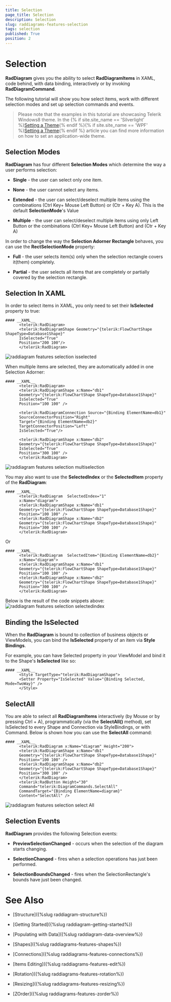 ```yaml
---
title: Selection
page_title: Selection
description: Selection
slug: raddiagrams-features-selection
tags: selection
published: True
position: 2
---
```


# Selection



__RadDiagram__ gives you the ability to select __RadDiagramItems__ in XAML, code behind, with data binding, interactively or by invoking __RadDiagramCommand__.
	  

The following tutorial will show you how select items, work with different selection modes and set up selection commands and events.

>Please note that the examples in this tutorial are showcasing Telerik Windows8 theme. In the {% if site.site_name == 'Silverlight' %}[Setting a Theme](http://www.telerik.com/help/silverlight/common-styling-apperance-setting-theme.html#Setting_Application-Wide_Built-In_Theme_in_the_Code-Behind){% endif %}{% if site.site_name == 'WPF' %}[Setting a Theme](http://www.telerik.com/help/wpf/common-styling-apperance-setting-theme-wpf.html#Setting_Application-Wide_Built-In_Theme_in_the_Code-Behind){% endif %} article you can find more information on how to set an application-wide theme.
		

## Selection Modes

__RadDiagram__ has four different __Selection Modes__ which determine the way a user performs selection:
		

* __Single__ - the user can select only one item.
			

* __None__ - the user cannot select any items.
			

* __Extended__ - the user can select/deselect multiple items using the combinations (Ctrl Key+ Mouse Left Button) or (Ctr + Key A). This is the default __SelectionMode__'s Value
			

* __Multiple__ - the user can select/deselect multiple items using only Left Button or the combinations (Ctrl Key+ Mouse Left Button) and (Ctr + Key A)
			

In order to change the way the __Selection Adorner Rectangle__ behaves, you can use the __RectSelectionMode__ property:
		

* __Full__ - the user selects item(s) only when the selection rectangle covers it(them) completely.
			  

* __Partial__ - the user selects all items that are completely or partially covered by the selection rectangle.
			  

## Selection In XAML

In order to select items in XAML, you only need to set their __IsSelected__ property to true:
		

	#### __XAML__
		  <telerik:RadDiagram>
		  <telerik:RadDiagramShape Geometry="{telerik:FlowChartShape ShapeType=Database1Shape}"
		  IsSelected="True"
		  Position="200 100"/>
		  </telerik:RadDiagram>
		

![raddiagram features selection isselected](images/raddiagram_features_selection_isselected.png)

When multiple items are selected, they are automatically added in one Selection Adorner:
		

	#### __XAML__
		  <telerik:RadDiagram>
		  <telerik:RadDiagramShape x:Name="db1"
		  Geometry="{telerik:FlowChartShape ShapeType=Database1Shape}"
		  IsSelected="True"
		  Position="100 100" />

		  <telerik:RadDiagramConnection Source="{Binding ElementName=db1}"
		  SourceConnectorPosition="Right"
		  Target="{Binding ElementName=db2}"
		  TargetConnectorPosition="Left"
		  IsSelected="True"/>

		  <telerik:RadDiagramShape x:Name="db2"
		  Geometry="{telerik:FlowChartShape ShapeType=Database1Shape}"
		  IsSelected="True"
		  Position="300 100" />
		  </telerik:RadDiagram>
		

![raddiagram features selection multiselection](images/raddiagram_features_selection_multiselection.png)

You may also want to use the __SelectedIndex__ or the __SelectedItem__ property of the __RadDiagram__:
		

	#### __XAML__
		  <telerik:RadDiagram  SelectedIndex="1"
		  x:Name="diagram">
		  <telerik:RadDiagramShape x:Name="db1"
		  Geometry="{telerik:FlowChartShape ShapeType=Database1Shape}"
		  Position="100 100" />
		  <telerik:RadDiagramShape x:Name="db2"
		  Geometry="{telerik:FlowChartShape ShapeType=Database1Shape}"
		  Position="300 100" />
		  </telerik:RadDiagram>
		



Or

	#### __XAML__
		  <telerik:RadDiagram  SelectedItem="{Binding ElementName=db2}"
		  x:Name="diagram">
		  <telerik:RadDiagramShape x:Name="db1"
		  Geometry="{telerik:FlowChartShape ShapeType=Database1Shape}"
		  Position="100 100" />
		  <telerik:RadDiagramShape x:Name="db2"
		  Geometry="{telerik:FlowChartShape ShapeType=Database1Shape}"
		  Position="300 100" />
		  </telerik:RadDiagram>
		



Below is the result of the code snippets above:![raddiagram features selection selectedindex](images/raddiagram_features_selection_selectedindex.png)

## Binding the IsSelected

When the __RadDiagram__ is bound to collection of business objects or ViewModels, you can bind the __IsSelected__ property of an item via __Style Bindings__.
		

For example, you can have Selected property in your ViewModel and bind it to the Shape's __IsSelected__ like so:
		

	#### __XAML__
		  <Style TargetType="telerik:RadDiagramShape">
		  <Setter Property="IsSelected" Value="{Binding Selected, Mode=TwoWay}" />
		  </Style>
		



## SelectAll

You are able to select all __RadDiagramItems__ interactively (by Mouse or by pressing Ctrl + A), programmatically (via the __SelectAll()__ method),
		  set IsSelected to every Shape and Connection via StyleBindings, or with Command. Below is shown how you can use the __SelectAll__ command:
		

	#### __XAML__
		  <telerik:RadDiagram x:Name="diagram" Height="200">
		  <telerik:RadDiagramShape x:Name="db1"
		  Geometry="{telerik:FlowChartShape ShapeType=Database1Shape}"
		  Position="100 100" />
		  <telerik:RadDiagramShape x:Name="db2"
		  Geometry="{telerik:FlowChartShape ShapeType=Database1Shape}"
		  Position="300 100" />
		  </telerik:RadDiagram>
		  <telerik:RadButton Height="30"
		  Command="telerik:DiagramCommands.SelectAll"
		  CommandTarget="{Binding ElementName=diagram}"
		  Content="SelectAll" />
		

![raddiagram features selection select All](images/raddiagram_features_selection_selectAll.png)

## Selection Events

__RadDiagram__ provides the following Selection events:
		

* __PreviewSelectionChanged__ - occurs when the selection of the diagram starts changing.
			

* __SelectionChanged__ - fires when a selection operations has just been performed.
			

* __SelectionBoundsChanged__ - fires when the SelectionRectangle's bounds have just been changed.
			

# See Also

 * [Structure]({%slug raddiagram-structure%})

 * [Getting Started]({%slug raddiagram-getting-started%})

 * [Populating with Data]({%slug raddiagram-data-overview%})

 * [Shapes]({%slug raddiagrams-features-shapes%})

 * [Connections]({%slug raddiagrams-features-connections%})

 * [Items Editing]({%slug raddiagrams-features-edit%})

 * [Rotation]({%slug raddiagrams-features-rotation%})

 * [Resizing]({%slug raddiagrams-features-resizing%})

 * [ZOrder]({%slug raddiagrams-features-zorder%})
